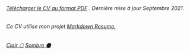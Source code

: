 <br>

###### [Télécharger le CV au format PDF](resume.pdf) . Dernière mise à jour Septembre 2021.

###### Ce CV utilise mon projet [Markdown Resume.](https://github.com/jvin042/markdown-resume)

###### [Clair 🌕](./) [Sombre 🌑](dark.html)